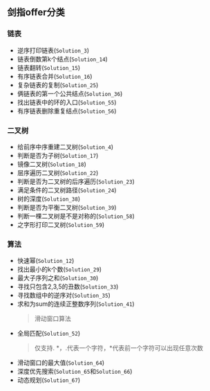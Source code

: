 ## 剑指offer分类

### 链表

 - 逆序打印链表(`Solution_3`)
 - 链表倒数第k个结点(`Solution_14`)
 - 链表翻转(`Solution_15`)
 - 有序链表合并(`Solution_16`)
 - 复杂链表的复制(`Solution_25`)
 - 俩链表的第一个公共结点(`Solution_36`)
 - 找出链表中的环的入口(`Solution_55`)
 - 有序链表删除重复结点(`Solution_56`)

### 二叉树
- 给前序中序重建二叉树(`Solution_4`)
- 判断是否为子树(`Solution_17`)
- 镜像二叉树(`Solution_18`)
- 层序遍历二叉树(`Solution_22`)
- 判断是否为二叉树的后序遍历(`Solution_23`)
- 满足条件的二叉树路径(`Solution_24`)
- 树的深度(`Solution_38`)
- 判断是否为平衡二叉树(`Solution_39`)
- 判断一棵二叉树是不是对称的(`Solution_58`)
- 之字形打印二叉树(`Solution_59`)

### 算法 
- 快速幂(`Solution_12`)
- 找出最小的k个数(`Solution_29`)
- 最大子序列之和(`Solution_30`)
- 寻找只包含2,3,5的丑数(`Solution_33`)
- 寻找数组中的逆序对(`Solution_35`)
- 求和为sum的连续正整数序列(`Solution_41`)
    > 滑动窗口算法
- 全局匹配(`Solution_52`)
    >仅支持. *，.代表一个字符，*代表前一个字符可以出现任意次数
- 滑动窗口的最大值(`Solution_64`)
- 深度优先搜索(`Solution_65`和`Solution_66`)
- 动态规划(`Solution_67`)